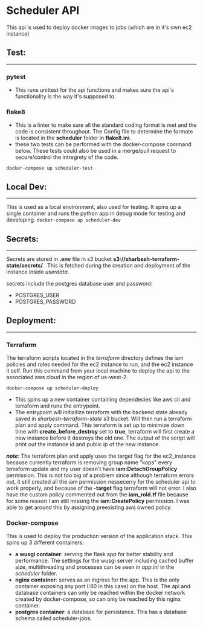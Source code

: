 # Scheduler API

This api is used to deploy docker images to jobs (which are in it's own ec2 instance)

## Test: 
---
### pytest
* This runs unittest for the api functions and makes sure the api's functionality is the way it's supposed to.
### flake8
* This is a linter to make sure all the standard coding format is met and the code is consistent throughout. The Config file to determine the formate is located in the **scheduler** folder in **flake8.ini**. 
* these two tests can be performed with the docker-compose command below. These tests could also be used in a merge/pull request to secure/control the intregrety of the code. 
```
docker-compose up scheduler-test
```
## Local Dev:
---
This is used as a local environment, also used for testing. It spins up a single container and runs the python app in debug mode for testing and developing. 
``` docker-compose up scheduler-dev ```

## Secrets:
---
Secrets are stored in **.env** file in s3 bucket **s3://sharbesh-terraform-state/secrets/** . This is fetched during the creation and deployment of the instance inside _userdata_. 

secrets include the postgres database user and password: 
* POSTGRES_USER
* POSTGRES_PASSWORD

## Deployment:
---
### Terraform

The terraform scripts located in the *terraform* directory defines the iam policies and roles needed for the ec2 instance to run, and the ec2 instance it self. Run this command from your local machine to deploy the api to the associated aws cloud in the region of us-west-2. 

``` docker-compose up scheduler-deploy ```

* This spins up a new container containing dependecies like aws cli and terraform and runs the entrypoint. 
* The entrypoint will initiallize terraform with the backend state already saved in _sharbesh-terraform-state_ s3 bucket. Will then run a terraform plan and apply command. This terraform is set up to minimize down time with **create_before_destroy** set to **true**, terraform will first create a new instance before it destroys the old one. The output of the script will print out the instance id and public ip of the new instance. 

***note***: The terraform plan and apply uses the target flag for the ec2_instance because currently terraform is removing group name "kops" every terraform update and my user doesn't have **iam:DetachGroupPolicy** permission. This is not too big of a problem since although terraform errors out, it still created all the iam permission nessecerry for the scheduler api to work properly, and because of the **-target** flag terraform will not error. I also have the custom policy commented out from the **iam_rold.tf** file because for some reason I am still missing the **iam:CreatePolicy** permission. I was able to get around this by assigning preexisting aws owned policy. 


### Docker-compose
This is used to deploy the production version of the application stack. This spins up 3 different containers:

* **a wusgi container**: serving the flask app for better stability and performance. The settings 	for the wusgi server including cached buffer size, multithreading and processes can be seen in _app.ini_ in the _scheduler_ folder. 
* **nginx container**: serves as an ingress for the app. This is the only container exposing any port (:80 in this case) on the host. The api and database containers can only be reached within the docker network created by docker-compose, so can only be reached by this nginx container. 
* **postgres container**: a database for persistance. This has a database schema called scheduler-jobs. 

